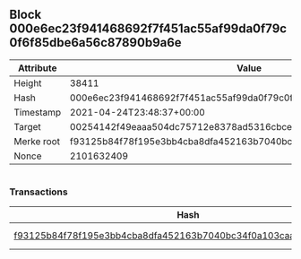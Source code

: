 ## Block 000e6ec23f941468692f7f451ac55af99da0f79c0f6f85dbe6a56c87890b9a6e

Attribute | Value
--- | ---
Height | 38411
Hash | 000e6ec23f941468692f7f451ac55af99da0f79c0f6f85dbe6a56c87890b9a6e
Timestamp | 2021-04-24T23:48:37+00:00
Target | 00254142f49eaaa504dc75712e8378ad5316cbcead634704b3734b6271167cc4
Merke root | f93125b84f78f195e3bb4cba8dfa452163b7040bc34f0a103caa404193c8cd9b
Nonce | 2101632409

```

```

### Transactions

Hash | Amount
--- | ---
[f93125b84f78f195e3bb4cba8dfa452163b7040bc34f0a103caa404193c8cd9b](f93125b84f78f195e3bb4cba8dfa452163b7040bc34f0a103caa404193c8cd9b.md) | 10.00000000 SKEPTI 
